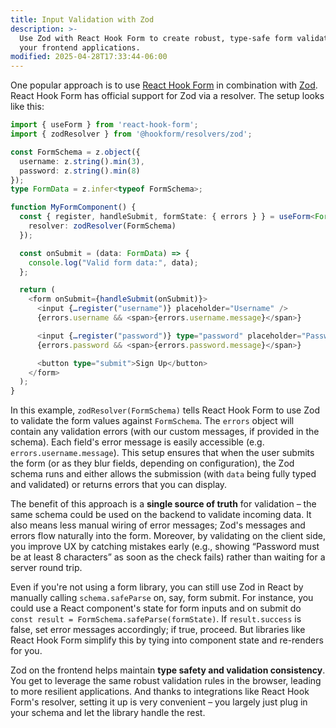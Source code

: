```yaml
---
title: Input Validation with Zod
description: >-
  Use Zod with React Hook Form to create robust, type-safe form validation in
  your frontend applications.
modified: 2025-04-28T17:33:44-06:00
---
```


One popular approach is to use [React Hook Form](https://react-hook-form.com/) in combination with [Zod](https://zod.dev). React Hook Form has official support for Zod via a resolver. The setup looks like this:

```ts
import { useForm } from 'react-hook-form';
import { zodResolver } from '@hookform/resolvers/zod';

const FormSchema = z.object({
  username: z.string().min(3),
  password: z.string().min(8)
});
type FormData = z.infer<typeof FormSchema>;

function MyFormComponent() {
  const { register, handleSubmit, formState: { errors } } = useForm<FormData>({
    resolver: zodResolver(FormSchema)
  });

  const onSubmit = (data: FormData) => {
    console.log("Valid form data:", data);
  };

  return (
    <form onSubmit={handleSubmit(onSubmit)}>
      <input {…register("username")} placeholder="Username" />
      {errors.username && <span>{errors.username.message}</span>}

      <input {…register("password")} type="password" placeholder="Password" />
      {errors.password && <span>{errors.password.message}</span>}

      <button type="submit">Sign Up</button>
    </form>
  );
}
```

In this example, `zodResolver(FormSchema)` tells React Hook Form to use Zod to validate the form values against `FormSchema`. The `errors` object will contain any validation errors (with our custom messages, if provided in the schema). Each field's error message is easily accessible (e.g. `errors.username.message`). This setup ensures that when the user submits the form (or as they blur fields, depending on configuration), the Zod schema runs and either allows the submission (with `data` being fully typed and validated) or returns errors that you can display.

The benefit of this approach is a **single source of truth** for validation – the same schema could be used on the backend to validate incoming data. It also means less manual wiring of error messages; Zod's messages and errors flow naturally into the form. Moreover, by validating on the client side, you improve UX by catching mistakes early (e.g., showing “Password must be at least 8 characters” as soon as the check fails) rather than waiting for a server round trip.

Even if you're not using a form library, you can still use Zod in React by manually calling `schema.safeParse` on, say, form submit. For instance, you could use a React component's state for form inputs and on submit do `const result = FormSchema.safeParse(formState)`. If `result.success` is false, set error messages accordingly; if true, proceed. But libraries like React Hook Form simplify this by tying into component state and re-renders for you.

Zod on the frontend helps maintain **type safety and validation consistency**. You get to leverage the same robust validation rules in the browser, leading to more resilient applications. And thanks to integrations like React Hook Form's resolver, setting it up is very convenient – you largely just plug in your schema and let the library handle the rest.
